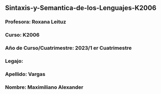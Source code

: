 ## Sintaxis-y-Semantica-de-los-Lenguajes-K2006
### Profesora: Roxana Leituz
### Curso: K2006
### Año de Curso/Cuatrimestre: 2023/1 er Cuatrimestre
### Legajo: 
### Apellido: Vargas
### Nombre: Maximiliano Alexander
